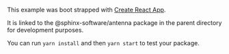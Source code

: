 This example was boot strapped with [Create React App](https://github.com/facebook/create-react-app).

It is linked to the @sphinx-software/antenna package in the parent directory for development purposes.

You can run `yarn install` and then `yarn start` to test your package.
